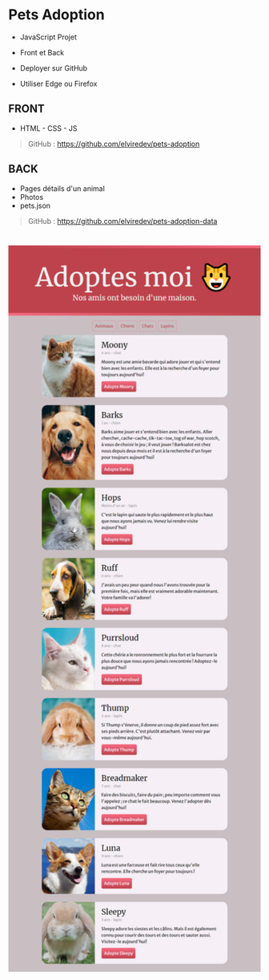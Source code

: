 # Pets Adoption
- JavaScript Projet
- Front et Back

- Deployer sur GitHub
- Utiliser Edge ou Firefox

## FRONT
- HTML - CSS - JS
> GitHub : https://github.com/elviredev/pets-adoption

## BACK
- Pages détails d'un animal
- Photos
- pets.json
> GitHub : https://github.com/elviredev/pets-adoption-data

<img src="screenshot-page.png" width="951" style="display: block;margin: 40px auto"/>
